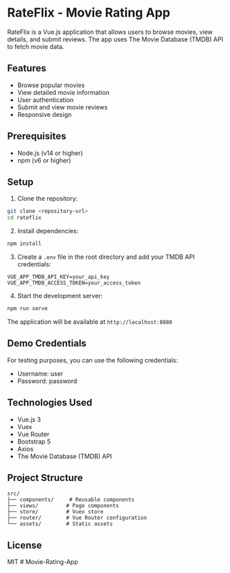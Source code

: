 # RateFlix - Movie Rating App

RateFlix is a Vue.js application that allows users to browse movies, view details, and submit reviews. The app uses The Movie Database (TMDB) API to fetch movie data.

## Features

- Browse popular movies
- View detailed movie information
- User authentication
- Submit and view movie reviews
- Responsive design

## Prerequisites

- Node.js (v14 or higher)
- npm (v6 or higher)

## Setup

1. Clone the repository:
```bash
git clone <repository-url>
cd rateflix
```

2. Install dependencies:
```bash
npm install
```

3. Create a `.env` file in the root directory and add your TMDB API credentials:
```
VUE_APP_TMDB_API_KEY=your_api_key
VUE_APP_TMDB_ACCESS_TOKEN=your_access_token
```

4. Start the development server:
```bash
npm run serve
```

The application will be available at `http://localhost:8080`

## Demo Credentials

For testing purposes, you can use the following credentials:
- Username: user
- Password: password

## Technologies Used

- Vue.js 3
- Vuex
- Vue Router
- Bootstrap 5
- Axios
- The Movie Database (TMDB) API

## Project Structure

```
src/
├── components/     # Reusable components
├── views/         # Page components
├── store/         # Vuex store
├── router/        # Vue Router configuration
└── assets/        # Static assets
```

## License

MIT #   M o v i e - R a t i n g - A p p  
 